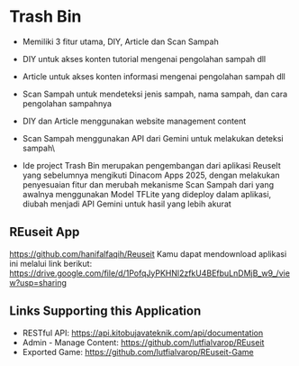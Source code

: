 # Trash Bin
- Memiliki 3 fitur utama, DIY, Article dan Scan Sampah
- DIY untuk akses konten tutorial mengenai pengolahan sampah dll
- Article untuk akses konten informasi mengenai pengolahan sampah dll
- Scan Sampah untuk mendeteksi jenis sampah, nama sampah, dan cara pengolahan sampahnya
- DIY dan Article menggunakan website management content
- Scan Sampah menggunakan API dari Gemini untuk melakukan deteksi sampah\

- Ide project Trash Bin merupakan pengembangan dari aplikasi ReuseIt yang sebelumnya mengikuti Dinacom Apps 2025, dengan melakukan penyesuaian fitur dan merubah mekanisme Scan Sampah dari yang awalnya menggunakan Model TFLite yang dideploy dalam aplikasi, diubah menjadi API Gemini untuk hasil yang lebih akurat


## REuseit App
https://github.com/hanifalfaqih/Reuseit
Kamu dapat mendownload aplikasi ini melalui link berikut: https://drive.google.com/file/d/1PofqJyPKHNl2zfkU4BEfbuLnDMjB_w9_/view?usp=sharing

## Links Supporting this Application
- RESTful API: https://api.kitobujavateknik.com/api/documentation
- Admin - Manage Content: https://github.com/lutfialvarop/REuseit
- Exported Game: https://github.com/lutfialvarop/REuseit-Game
